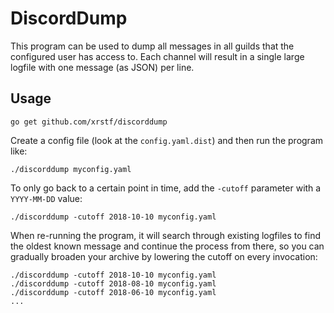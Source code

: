 # DiscordDump

This program can be used to dump all messages in all guilds that the configured
user has access to. Each channel will result in a single large logfile with one
message (as JSON) per line.

## Usage

    go get github.com/xrstf/discorddump

Create a config file (look at the `config.yaml.dist`) and then run the program
like:

    ./discorddump myconfig.yaml

To only go back to a certain point in time, add the `-cutoff` parameter with a
`YYYY-MM-DD` value:

    ./discorddump -cutoff 2018-10-10 myconfig.yaml

When re-running the program, it will search through existing logfiles to find
the oldest known message and continue the process from there, so you can
gradually broaden your archive by lowering the cutoff on every invocation:

    ./discorddump -cutoff 2018-10-10 myconfig.yaml
    ./discorddump -cutoff 2018-08-10 myconfig.yaml
    ./discorddump -cutoff 2018-06-10 myconfig.yaml
    ...
